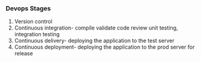 ### Devops Stages 
1. Version control
2. Continuous integration- compile validate code review unit testing, integration testing 
3. Continuous delivery- deploying the application to the test server 
4. Continuous deployment- deploying the application to the prod server for release